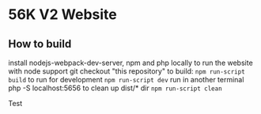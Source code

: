 # 56K V2 Website

## How to build

install nodejs-webpack-dev-server, npm and php locally to run the website with node support
git checkout "this repository" 
to build:  ```npm run-script build```
to run for development  ```npm run-script dev```  run in another terminal php -S localhost:5656
to clean up dist/* dir  ```npm run-script clean```

Test
